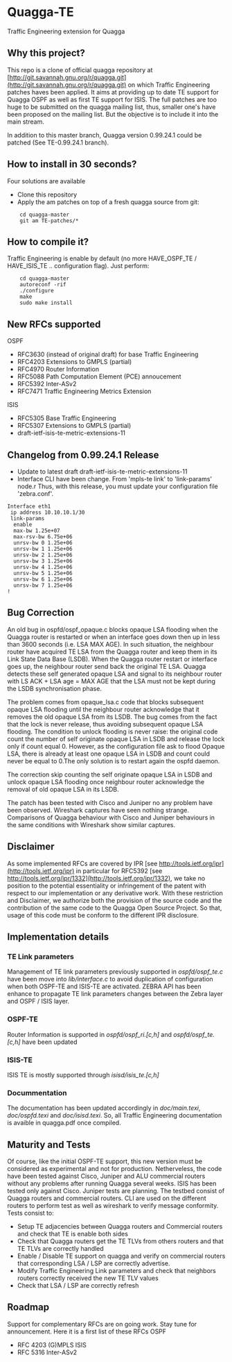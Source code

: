 # Quagga-TE

Traffic Engineering extension for Quagga

## Why this project?
This repo is a clone of official quagga repository at [http://git.savannah.gnu.org/r/quagga.git](http://git.savannah.gnu.org/r/quagga.git) on which Traffic Engineering patches haves been applied. It aims at providing up to date TE support for Quagga OSPF as well as first TE support for ISIS. The full patches are too huge to be submitted on the quagga mailing list, thus, smaller one's have been proposed on the mailing list.
But the objective is to include it into the main stream.

In addition to this master branch, Quagga version 0.99.24.1 could be patched (See TE-0.99.24.1 branch).

## How to install in 30 seconds?
Four solutions are available
 * Clone this repository
 * Apply the am patches on top of a fresh quagga source from git:
```
    cd quagga-master
    git am TE-patches/*
```
## How to compile it?

Traffic Engineering is enable by default (no more HAVE_OSPF_TE / HAVE_ISIS_TE .. configuration flag).
Just perform:
```
    cd quagga-master
    autoreconf -rif
	./configure
	make
	sudo make install
```

## New RFCs supported
OSPF
 * RFC3630 (instead of original draft) for base Traffic Engineering
 * RFC4203 Extensions to GMPLS (partial)
 * RFC4970 Router Information
 * RFC5088 Path Computation Element (PCE) annoucement
 * RFC5392 Inter-ASv2
 * RFC7471 Traffic Engineering Metrics Extension

ISIS
 * RFC5305 Base Traffic Engineering
 * RFC5307 Extensions to GMPLS (partial)
 * draft-ietf-isis-te-metric-extensions-11

## Changelog from 0.99.24.1 Release

 * Update to latest draft draft-ietf-isis-te-metric-extensions-11
 * Interface CLI have been change. From 'mpls-te link' to 'link-params' node.r
Thus, with this release, you must update your configuration file 'zebra.conf'.
```
Interface eth1
 ip address 10.10.10.1/30
 link-params
  enable
  max-bw 1.25e+07
  max-rsv-bw 6.75e+06
  unrsv-bw 0 1.25e+06
  unrsv-bw 1 1.25e+06
  unrsv-bw 2 1.25e+06
  unrsv-bw 3 1.25e+06
  unrsv-bw 4 1.25e+06
  unrsv-bw 5 1.25e+06
  unrsv-bw 6 1.25e+06
  unrsv-bw 7 1.25e+06
!
```

## Bug Correction

An old bug in ospfd/ospf_opaque.c blocks opaque LSA flooding when the Quagga router is restarted or when an interface goes down then up in less than 3600 seconds (i.e. LSA MAX AGE). In such situation, the neighbour router have acquired TE LSA from the Quagga router and keep them in its Link State Data Base (LSDB). When the Quagga router restart or interface goes up, the neighbour router send back the original TE LSA. Quagga detects these self generated opaque LSA and signal to its neighbour router with LS ACK + LSA age = MAX AGE that the LSA must not be kept during the LSDB synchronisation phase.

The problem comes from opaque_lsa.c code that blocks subsequent opaque LSA flooding until the neighbour router acknowledge that it removes the old opaque LSA from its LSDB. The bug comes from the fact that the lock is never release, thus avoiding subsequent opaque LSA flooding. The condition to unlock flooding is never raise: the original code count the number of self originate opaque LSA in LSDB and release the lock only if count equal 0. However, as the configuration file ask to flood Opaque LSA, there is already at least one opaque LSA in LSDB and count could never be equal to 0.The only solution is to restart again the ospfd daemon.

The correction skip counting the self originate opaque LSA in LSDB and unlock opaque LSA flooding once neighbour router acknowledge the removal of old opaque LSA in its LSDB.

The patch has been tested with Cisco and Juniper no any problem have been observed. Wireshark captures have seen nothing strange. Comparisons of Quagga behaviour with Cisco and Juniper behaviours in the same conditions with Wireshark show similar captures.
## Disclaimer
As some implemented RFCs are covered by IPR [see http://tools.ietf.org/ipr](http://tools.ietf.org/ipr) in
particular for RFC5392 [see http://tools.ietf.org/ipr/1332](http://tools.ietf.org/ipr/1332),
we take no position to the potential essentiality or infringement of the patent with respect to our
implementation or any derivative work. With these restriction and Disclaimer, we authorize both the
provision of the source code and the contribution of the same code to the Quagga Open Source Project.
So that, usage of this code must be conform to the different IPR disclosure.

## Implementation details
### TE Link parameters
Management of TE link parameters previously supported in *ospfd/ospf_te.c* have been move into *lib/interface.c* to avoid duplication of configuration when both OSPF-TE and ISIS-TE are activated. ZEBRA API has been enhance to propagate TE link parameters changes between the Zebra layer and OSPF / ISIS layer.
### OSPF-TE
Router Information is supported in *ospfd/ospf_ri.[c,h]* and *ospfd/ospf_te.[c,h]* have been updated
### ISIS-TE
ISIS TE is mostly supported through *isisd/isis_te.[c,h]*
### Docummentation
The documentation has been updated accordingly in *doc/main.texi*, *doc/ospfd.texi* and *doc/isisd.texi*. So, all Traffic Engineering documentation is avaible in quagga.pdf once compiled.
## Maturity and Tests
Of course, like the initial OSPF-TE support, this new version must be considered as experimental and not for production.
Netherveless, the code have been tested against Cisco, Juniper and ALU commercial routers without any problems after running Quagga several weeks. ISIS has been tested only against Cisco. Juniper tests are planning. The testbed consist of Quagga routers and commercial routers. CLI are used on the different routers to perform test as well as wireshark to verify message conformity.
Tests consist to:
 * Setup TE adjacencies between Quagga routers and Commercial routers and check that TE is enable both sides
 * Check that Quagga routers get the TE TLVs from others routers and that TE TLVs are correctly handled
 * Enable / Disable TE support on quagga and verify on commercial routers that corresponding LSA / LSP are correctly advertise. 
 * Modify Traffic Engineering Link parameters and check that neighbors routers correctly received the new TE TLV values
 * Check that LSA / LSP are correctly refresh

## Roadmap
Support for complementary RFCs are on going work. Stay tune for announcement. Here it is a first list of these RFCs
OSPF
 * RFC 4203 (G)MPLS
ISIS
 * RFC 5316 Inter-ASv2
